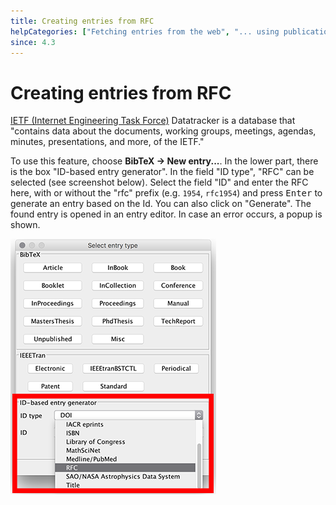 ```yaml
---
title: Creating entries from RFC
helpCategories: ["Fetching entries from the web", "... using publication identifiers"]
since: 4.3
---
```


# Creating entries from RFC

[IETF (Internet Engineering Task Force)](https://datatracker.ietf.org/) Datatracker is a database that "contains data about the documents, working groups, meetings, agendas, minutes, presentations, and more, of the IETF."

To use this feature, choose **BibTeX → New entry...**.
In the lower part, there is the box "ID-based entry generator".
In the field "ID type", "RFC" can be selected (see screenshot below).
Select the field "ID" and enter the RFC here, with or without the "rfc" prefix (e.g. `1954`, `rfc1954`) and press <kbd>Enter</kbd> to generate an entry based on the Id.
You can also click on "Generate".
The found entry is opened in an entry editor.
In case an error occurs, a popup is shown.

![Screenshot of new entry dialog](./images/NewEntryChooseType-IDGeneratorHighlighted-Rfc.png)
